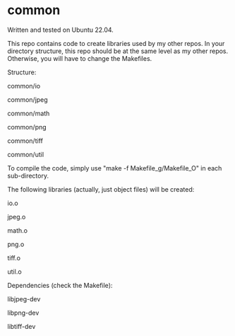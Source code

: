 # common

Written and tested on Ubuntu 22.04.

This repo contains code to create libraries used by my other repos. In your directory structure, this repo should be at the same level as my other repos. Otherwise, you will have to change the Makefiles. 

Structure:

common/io

common/jpeg

common/math

common/png

common/tiff

common/util

To compile the code, simply use "make -f Makefile_g/Makefile_O" in each sub-directory.

The following libraries (actually, just object files) will be created:

io.o

jpeg.o

math.o

png.o

tiff.o

util.o

Dependencies (check the Makefile):

libjpeg-dev

libpng-dev

libtiff-dev
